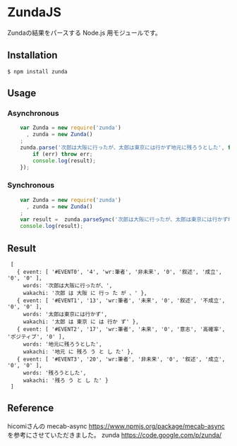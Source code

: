 # ZundaJS

Zundaの結果をパースする Node.js 用モジュールです。

## Installation

``` shell
$ npm install zunda
```


## Usage

### Asynchronous

```javascript
	var Zunda = new require('zunda')
	  , zunda = new Zunda()
	;
	zunda.parse('次郎は大阪に行ったが、太郎は東京には行かず地元に残ろうとした', function(err, result) {
		if (err) throw err;
		console.log(result);
	});
```

### Synchronous

```javascript
	var Zunda = new require('zunda')
	  , zunda = new Zunda()
	;
	var result =  zunda.parseSync('次郎は大阪に行ったが、太郎は東京には行かず地元に残ろうとした');
	console.log(result);
```

## Result


	 [ 
	   { event: [ '#EVENT0', '4', 'wr:筆者', '非未来', '0', '叙述', '成立', '0', '0' ],
         words: '次郎は大阪に行ったが、',
    	 wakachi: '次郎 は 大阪 に 行っ た が 、' },
       { event: [ '#EVENT1', '13', 'wr:筆者', '未来', '0', '叙述', '不成立', '0', '0' ],
         words: '太郎は東京には行かず',
         wakachi: '太郎 は 東京 に は 行か ず' },
       { event: [ '#EVENT2', '17', 'wr:筆者', '未来', '0', '意志', '高確率', 'ポジティブ', '0' ],
         words: '地元に残ろうとした',
         wakachi: '地元 に 残ろ う と し た' },
       { event: [ '#EVENT3', '20', 'wr:筆者', '非未来', '0', '叙述', '成立', '0', '0' ],
         words: '残ろうとした',
         wakachi: '残ろ う と し た' } 
     ]



## Reference

hicomiさんの mecab-async https://www.npmjs.org/package/mecab-async を参考にさせていただきました。
zunda https://code.google.com/p/zunda/
